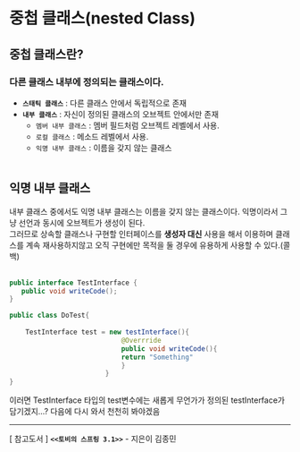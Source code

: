 # **중첩 클래스(nested Class)**

## **중첩 클래스란?**

### 다른 클래스 내부에 정의되는 클래스이다.

- **`스태틱 클래스`** : 다른 클래스 안에서 독립적으로 존재
- **`내부 클래스`**  : 자신이 정의된 클래스의 오브젝트 안에서만 존재
     - `멤버 내부 클래스` : 멤버 필드처럼 오브젝트 레벨에서 사용.
     - `로컬 클래스` : 메소드 레벨에서 사용.
     - `익명 내부 클래스` : 이름을 갖지 않는 클래스
<br><br>

## **익명 내부 클래스**
내부 클래스 중에서도 익명 내부 클래스는 이름을 갖지 않는 클래스이다. 
익명이라서 그냥 선언과 동시에 오브젝트가 생성이 된다.<br>
그러므로 상속할 클래스나 구현할 인터페이스를 **생성자 대신** 사용을 해서 이용하며 클래스를 계속 재사용하지않고 오직 구현에만 목적을 둘 경우에 유용하게 사용할 수 있다.(콜백)
<br><br>

```java
public interface TestInterface {
   public void writeCode();
}
```


```java
public class DoTest{
    
    TestInterface test = new testInterface(){
                            @Overrride
                            public void writeCode(){
                            return "Something"
                            }
                        }
}

```
이러면 TestInterface 타입의 test변수에는 새롭게 무언가가 정의된 testInterface가 담기겠지...? 다음에 다시 와서 천천히 봐야겠음


* * *
[ 참고도서 ] **`<<토비의 스프링 3.1>>`** - 지은이 김종민
